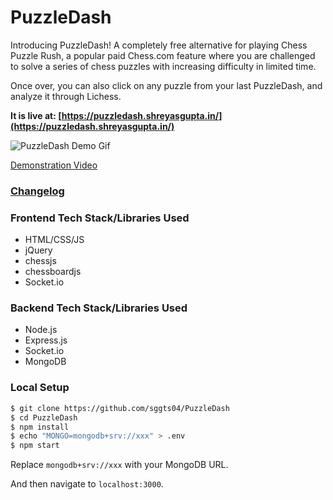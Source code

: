 # PuzzleDash

Introducing PuzzleDash! A completely free alternative for playing Chess Puzzle Rush, a popular paid Chess.com feature where you are challenged to solve a series of chess puzzles with increasing difficulty in limited time.

Once over, you can also click on any puzzle from your last PuzzleDash, and analyze it through Lichess.

**It is live at: [https://puzzledash.shreyasgupta.in/](https://puzzledash.shreyasgupta.in/)**

![PuzzleDash Demo Gif](https://i.imgur.com/z75UmzX.gif)

[Demonstration Video](https://www.youtube.com/watch?v=hKUGLylu1pY)

### [Changelog](https://github.com/sggts04/PuzzleDash/blob/master/CHANGELOG.md)

### Frontend Tech Stack/Libraries Used

* HTML/CSS/JS
* jQuery
* chessjs
* chessboardjs
* Socket.io

### Backend Tech Stack/Libraries Used

* Node.js
* Express.js
* Socket.io
* MongoDB

### Local Setup

```bash
$ git clone https://github.com/sggts04/PuzzleDash
$ cd PuzzleDash
$ npm install
$ echo "MONGO=mongodb+srv://xxx" > .env
$ npm start
```
Replace `mongodb+srv://xxx` with your MongoDB URL.

And then navigate to `localhost:3000`.